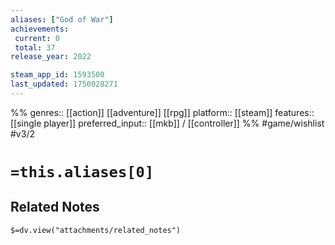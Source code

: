 ```yaml
---
aliases: ["God of War"]
achievements:
 current: 0
 total: 37
release_year: 2022

steam_app_id: 1593500
last_updated: 1750028271
---
```

%%
genres:: [[action]] [[adventure]] [[rpg]]
platform:: [[steam]]
features:: [[single player]]
preferred_input:: [[mkb]] / [[controller]]
%%
#game/wishlist
#v3/2

# `=this.aliases[0]`
## Related Notes
`$=dv.view("attachments/related_notes")`
